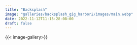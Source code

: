 ```yaml
---
title: "Backsplash"
image: "galleries/backsplash_gig_harbor2/images/main.webp"
date: 2022-11-12T11:15:28-08:00
draft: false
---
```


{{< image-gallery>}}